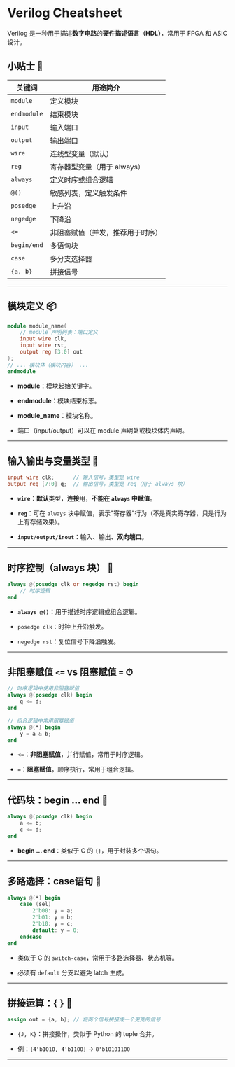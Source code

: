 # Verilog Cheatsheet

Verilog 是一种用于描述**数字电路**的**硬件描述语言（HDL）**，常用于 FPGA 和 ASIC 设计。

## 小贴士 📝

| 关键词         | 用途简介              |
| ----------- | ----------------- |
| `module`    | 定义模块              |
| `endmodule` | 结束模块              |
| `input`     | 输入端口              |
| `output`    | 输出端口              |
| `wire`      | 连线型变量（默认）         |
| `reg`       | 寄存器型变量（用于 always） |
| `always`    | 定义时序或组合逻辑         |
| `@()`       | 敏感列表，定义触发条件       |
| `posedge`   | 上升沿               |
| `negedge`   | 下降沿               |
| `<=`        | 非阻塞赋值（并发，推荐用于时序）  |
| `begin/end` | 多语句块              |
| `case`      | 多分支选择器            |
| `{a, b}`    | 拼接信号              |

---

## 模块定义 📦

```verilog
module module_name(
	// module 声明列表：端口定义
    input wire clk,
    input wire rst,
    output reg [3:0] out
);
// ... 模块体（模块内容） ...
endmodule
```

- **module**：模块起始关键字。
    
- **endmodule**：模块结束标志。
    
- **module_name**：模块名称。
    
- 端口（input/output）可以在 module 声明处或模块体内声明。
    

---

## 输入输出与变量类型 🔌 

```verilog
input wire clk;      // 输入信号，类型是 wire
output reg [7:0] q;  // 输出信号，类型是 reg（用于 always 块）
```

- **`wire`**：**默认**类型，**连接**用，**不能在 `always` 中赋值**。
    
- **`reg`**：可在 `always` 块中赋值，表示"寄存器"行为（不是真实寄存器，只是行为上有存储效果）。
    
- **`input/output/inout`**：输入、输出、**双向端口**。
    

---

## 时序控制（always 块） 🔁 

```verilog
always @(posedge clk or negedge rst) begin
    // 时序逻辑
end
```

- **`always @()`**：用于描述时序逻辑或组合逻辑。
    
- `posedge clk`：时钟上升沿触发。
    
- `negedge rst`：复位信号下降沿触发。
    

---

## 非阻塞赋值 `<=` vs 阻塞赋值 `=` ⏱

```verilog
// 时序逻辑中使用非阻塞赋值
always @(posedge clk) begin
    q <= d;
end

// 组合逻辑中常用阻塞赋值
always @(*) begin
    y = a & b;
end
```

- `<=`：**非阻塞赋值**，并行赋值，常用于时序逻辑。
    
- `=`：**阻塞赋值**，顺序执行，常用于组合逻辑。
    

---

## 代码块：begin ... end 🔂

```verilog
always @(posedge clk) begin
    a <= b;
    c <= d;
end
```

- **begin ... end**：类似于 C 的 `{}`，用于封装多个语句。
    

---

## 多路选择：case语句 🧮

```verilog
always @(*) begin
    case (sel)
        2'b00: y = a;
        2'b01: y = b;
        2'b10: y = c;
        default: y = 0;
    endcase
end
```

- 类似于 C 的 `switch-case`，常用于多路选择器、状态机等。
    
- 必须有 `default` 分支以避免 latch 生成。
    

---

## 拼接运算：{ } 🧩 

```verilog
assign out = {a, b}; // 将两个信号拼接成一个更宽的信号
```

- `{J, K}`：拼接操作，类似于 Python 的 tuple 合并。
    
- 例：`{4'b1010, 4'b1100}` → `8'b10101100`
    

---
